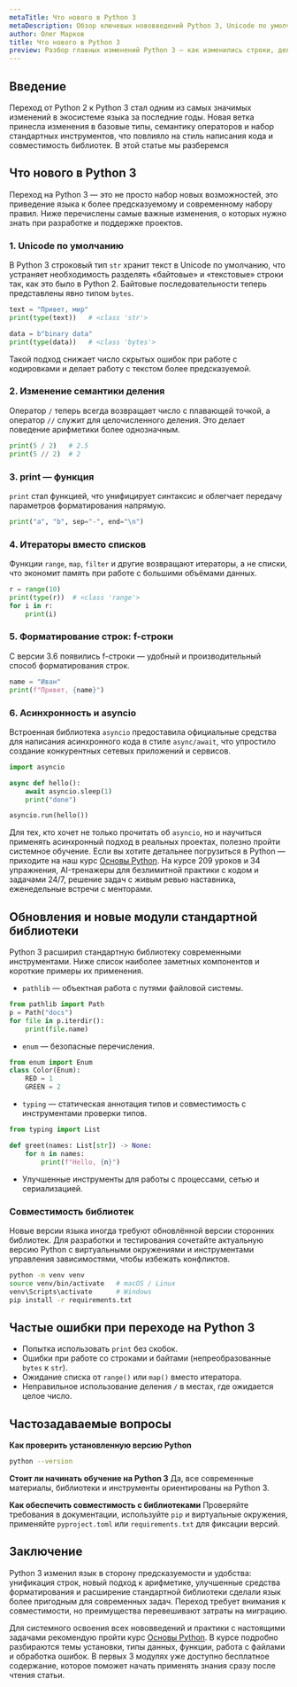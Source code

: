 ```yaml
---
metaTitle: Что нового в Python 3
metaDescription: Обзор ключевых нововведений Python 3, Unicode по умолчанию, изменения в делении, f-строки, asyncio и другие улучшения стандартной библиотеки.
author: Олег Марков
title: Что нового в Python 3
preview: Разбор главных изменений Python 3 — как изменились строки, деление чисел, поведение встроенных функций и какие новые модули появились в стандартной библиотеке.
---
```


## Введение

Переход от Python 2 к Python 3 стал одним из самых значимых изменений в экосистеме языка за последние годы. Новая ветка принесла изменения в базовые типы, семантику операторов и набор стандартных инструментов, что повлияло на стиль написания кода и совместимость библиотек. В этой статье мы разберемся

## Что нового в Python 3

Переход на Python 3 — это не просто набор новых возможностей, это приведение языка к более предсказуемому и современному набору правил. Ниже перечислены самые важные изменения, о которых нужно знать при разработке и поддержке проектов.

### 1. Unicode по умолчанию

В Python 3 строковый тип `str` хранит текст в Unicode по умолчанию, что устраняет необходимость разделять «байтовые» и «текстовые» строки так, как это было в Python 2. Байтовые последовательности теперь представлены явно типом `bytes`.

```python
text = "Привет, мир"
print(type(text))   # <class 'str'>

data = b"binary data"
print(type(data))   # <class 'bytes'>
```

Такой подход снижает число скрытых ошибок при работе с кодировками и делает работу с текстом более предсказуемой.

### 2. Изменение семантики деления

Оператор `/` теперь всегда возвращает число с плавающей точкой, а оператор `//` служит для целочисленного деления. Это делает поведение арифметики более однозначным.

```python
print(5 / 2)   # 2.5
print(5 // 2)  # 2
```

### 3. print — функция

`print` стал функцией, что унифицирует синтаксис и облегчает передачу параметров форматирования напрямую.

```python
print("a", "b", sep="-", end="\n")
```

### 4. Итераторы вместо списков

Функции `range`, `map`, `filter` и другие возвращают итераторы, а не списки, что экономит память при работе с большими объёмами данных.

```python
r = range(10)
print(type(r))  # <class 'range'>
for i in r:
    print(i)
```

### 5. Форматирование строк: f-строки

С версии 3.6 появились f-строки — удобный и производительный способ форматирования строк.

```python
name = "Иван"
print(f"Привет, {name}")
```

### 6. Асинхронность и asyncio

Встроенная библиотека `asyncio` предоставила официальные средства для написания асинхронного кода в стиле `async/await`, что упростило создание конкурентных сетевых приложений и сервисов.

```python
import asyncio

async def hello():
    await asyncio.sleep(1)
    print("done")

asyncio.run(hello())
```

Для тех, кто хочет не только прочитать об `asyncio`, но и научиться применять асинхронный подход в реальных проектах, полезно пройти системное обучение. Если вы хотите детальнее погрузиться в Python — приходите на наш курс [Основы Python](https://purpleschool.ru/course/python-basics?utm_source=knowledgebase&utm_medium=article&utm_campaign=Chto_novogo_v_Python_3). На курсе 209 уроков и 34 упражнения, AI-тренажеры для безлимитной практики с кодом и задачами 24/7, решение задач с живым ревью наставника, еженедельные встречи с менторами.

## Обновления и новые модули стандартной библиотеки

Python 3 расширил стандартную библиотеку современными инструментами. Ниже список наиболее заметных компонентов и короткие примеры их применения.

* `pathlib` — объектная работа с путями файловой системы.

```python
from pathlib import Path
p = Path("docs")
for file in p.iterdir():
    print(file.name)
```

* `enum` — безопасные перечисления.

```python
from enum import Enum
class Color(Enum):
    RED = 1
    GREEN = 2
```

* `typing` — статическая аннотация типов и совместимость с инструментами проверки типов.

```python
from typing import List

def greet(names: List[str]) -> None:
    for n in names:
        print(f"Hello, {n}")
```

* Улучшенные инструменты для работы с процессами, сетью и сериализацией.

### Совместимость библиотек

Новые версии языка иногда требуют обновлённой версии сторонних библиотек. Для разработки и тестирования сочетайте актуальную версию Python с виртуальными окружениями и инструментами управления зависимостями, чтобы избежать конфликтов.

```bash
python -m venv venv
source venv/bin/activate   # macOS / Linux
venv\Scripts\activate      # Windows
pip install -r requirements.txt
```

## Частые ошибки при переходе на Python 3

* Попытка использовать `print` без скобок.
* Ошибки при работе со строками и байтами (непреобразованные `bytes` к `str`).
* Ожидание списка от `range()` или `map()` вместо итератора.
* Неправильное использование деления `/` в местах, где ожидается целое число.

## Частозадаваемые вопросы

**Как проверить установленную версию Python**

```bash
python --version
```

**Стоит ли начинать обучение на Python 3**
Да, все современные материалы, библиотеки и инструменты ориентированы на Python 3.

**Как обеспечить совместимость с библиотеками**
Проверяйте требования в документации, используйте `pip` и виртуальные окружения, применяйте `pyproject.toml` или `requirements.txt` для фиксации версий.

## Заключение

Python 3 изменил язык в сторону предсказуемости и удобства: унификация строк, новый подход к арифметике, улучшенные средства форматирования и расширение стандартной библиотеки сделали язык более пригодным для современных задач. Переход требует внимания к совместимости, но преимущества перевешивают затраты на миграцию.

Для системного освоения всех нововведений и практики с настоящими задачами рекомендую пройти курс [Основы Python](https://purpleschool.ru/course/python-basics?utm_source=knowledgebase&utm_medium=article&utm_campaign=Chto_novogo_v_Python_3). В курсе подробно разбираются темы установки, типы данных, функции, работа с файлами и обработка ошибок. В первых 3 модулях уже доступно бесплатное содержание, которое поможет начать применять знания сразу после чтения статьи.
